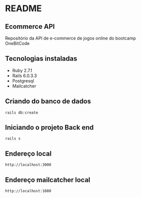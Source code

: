 # README

## Ecommerce API

Repositório da API de e-commerce de jogos online do bootcamp OneBitCode

## Tecnologias instaladas

- Ruby 2.7.1
- Rails 6.0.3.3
- Postgresql
- Mailcatcher

## Criando do banco de dados

```
rails db:create
```

## Iniciando o projeto Back end

```
rails s
```

## Endereço local

```
http://localhost:3000
```

## Endereço mailcatcher local

```
http://localhost:1080
```
